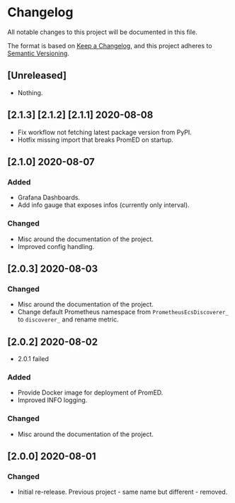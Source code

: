 # Changelog

All notable changes to this project will be documented in this file.

The format is based on [Keep a Changelog](https://keepachangelog.com/en/1.0.0/),
and this project adheres to [Semantic Versioning](https://semver.org/spec/v2.0.0.html).

## [Unreleased]

* Nothing.

## [2.1.3] [2.1.2] [2.1.1] 2020-08-08

* Fix workflow not fetching latest package version from PyPI.
* Hotfix missing import that breaks PromED on startup.

## [2.1.0] 2020-08-07

### Added

* Grafana Dashboards.
* Add info gauge that exposes infos (currently only interval).

### Changed

* Misc around the documentation of the project.
* Improved config handling.

## [2.0.3] 2020-08-03

### Changed

* Misc around the documentation of the project.
* Change default Prometheus namespace from `PrometheusEcsDiscoverer_` to
    `discoverer_` and rename metric.

## [2.0.2] 2020-08-02

* 2.0.1 failed

### Added

* Provide Docker image for deployment of PromED.
* Improved INFO logging.

### Changed

* Misc around the documentation of the project.

## [2.0.0] 2020-08-01

### Changed

* Initial re-release. Previous project - same name but different - removed.
